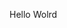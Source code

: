 Hello Wolrd















































































































































































































































































































































































































































































































































































































































































































































































































































































































































































































































































































































































































































































































































































































































































































































































































































































































































































































































































































































































































































































































































































































































































































































































